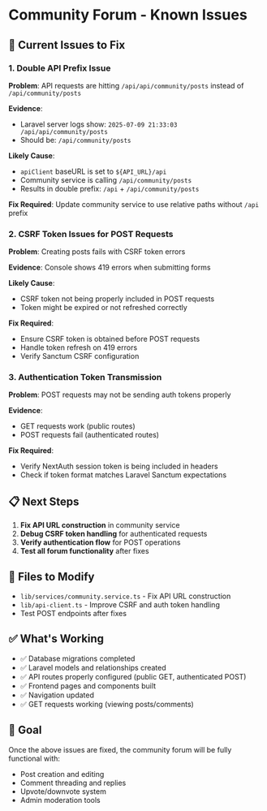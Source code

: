 # Community Forum - Known Issues

## 🚨 Current Issues to Fix

### 1. Double API Prefix Issue
**Problem**: API requests are hitting `/api/api/community/posts` instead of `/api/community/posts`

**Evidence**: 
- Laravel server logs show: `2025-07-09 21:33:03 /api/api/community/posts`
- Should be: `/api/community/posts`

**Likely Cause**: 
- `apiClient` baseURL is set to `${API_URL}/api` 
- Community service is calling `/api/community/posts`
- Results in double prefix: `/api` + `/api/community/posts`

**Fix Required**: Update community service to use relative paths without `/api` prefix

### 2. CSRF Token Issues for POST Requests
**Problem**: Creating posts fails with CSRF token errors

**Evidence**: Console shows 419 errors when submitting forms

**Likely Cause**: 
- CSRF token not being properly included in POST requests
- Token might be expired or not refreshed correctly

**Fix Required**: 
- Ensure CSRF token is obtained before POST requests
- Handle token refresh on 419 errors
- Verify Sanctum CSRF configuration

### 3. Authentication Token Transmission
**Problem**: POST requests may not be sending auth tokens properly

**Evidence**: 
- GET requests work (public routes)
- POST requests fail (authenticated routes)

**Fix Required**:
- Verify NextAuth session token is being included in headers
- Check if token format matches Laravel Sanctum expectations

## 📋 Next Steps

1. **Fix API URL construction** in community service
2. **Debug CSRF token handling** for authenticated requests  
3. **Verify authentication flow** for POST operations
4. **Test all forum functionality** after fixes

## 📁 Files to Modify

- `lib/services/community.service.ts` - Fix API URL construction
- `lib/api-client.ts` - Improve CSRF and auth token handling
- Test POST endpoints after fixes

## ✅ What's Working

- ✅ Database migrations completed
- ✅ Laravel models and relationships created
- ✅ API routes properly configured (public GET, authenticated POST)
- ✅ Frontend pages and components built
- ✅ Navigation updated
- ✅ GET requests working (viewing posts/comments)

## 🎯 Goal

Once the above issues are fixed, the community forum will be fully functional with:
- Post creation and editing
- Comment threading and replies
- Upvote/downvote system
- Admin moderation tools 